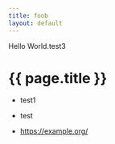 ```yaml
---
title: foob
layout: default
---
```

<html>
    <body>
Hello World.test3
<h1>{{ page.title }}</h1>

* test1
* test
* https://example.org/


    </body>

</html>
